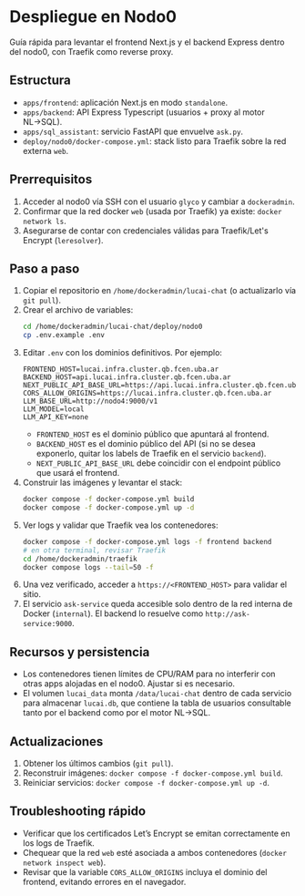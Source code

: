 # Despliegue en Nodo0

Guía rápida para levantar el frontend Next.js y el backend Express dentro del nodo0, con Traefik como reverse proxy.

## Estructura
- `apps/frontend`: aplicación Next.js en modo `standalone`.
- `apps/backend`: API Express Typescript (usuarios + proxy al motor NL→SQL).
- `apps/sql_assistant`: servicio FastAPI que envuelve `ask.py`.
- `deploy/nodo0/docker-compose.yml`: stack listo para Traefik sobre la red externa `web`.

## Prerrequisitos
1. Acceder al nodo0 vía SSH con el usuario `glyco` y cambiar a `dockeradmin`.
2. Confirmar que la red docker `web` (usada por Traefik) ya existe: `docker network ls`.
3. Asegurarse de contar con credenciales válidas para Traefik/Let's Encrypt (`leresolver`).

## Paso a paso
1. Copiar el repositorio en `/home/dockeradmin/lucai-chat` (o actualizarlo vía `git pull`).
2. Crear el archivo de variables:
   ```bash
   cd /home/dockeradmin/lucai-chat/deploy/nodo0
   cp .env.example .env
   ```
3. Editar `.env` con los dominios definitivos. Por ejemplo:
   ```env
   FRONTEND_HOST=lucai.infra.cluster.qb.fcen.uba.ar
   BACKEND_HOST=api.lucai.infra.cluster.qb.fcen.uba.ar
   NEXT_PUBLIC_API_BASE_URL=https://api.lucai.infra.cluster.qb.fcen.uba.ar
   CORS_ALLOW_ORIGINS=https://lucai.infra.cluster.qb.fcen.uba.ar
   LLM_BASE_URL=http://nodo4:9000/v1
   LLM_MODEL=local
   LLM_API_KEY=none
   ```
   - `FRONTEND_HOST` es el dominio público que apuntará al frontend.
   - `BACKEND_HOST` es el dominio público del API (si no se desea exponerlo, quitar los labels de Traefik en el servicio `backend`).
   - `NEXT_PUBLIC_API_BASE_URL` debe coincidir con el endpoint público que usará el frontend.
4. Construir las imágenes y levantar el stack:
   ```bash
   docker compose -f docker-compose.yml build
   docker compose -f docker-compose.yml up -d
   ```
5. Ver logs y validar que Traefik vea los contenedores:
   ```bash
   docker compose -f docker-compose.yml logs -f frontend backend
   # en otra terminal, revisar Traefik
   cd /home/dockeradmin/traefik
   docker compose logs --tail=50 -f
   ```
6. Una vez verificado, acceder a `https://<FRONTEND_HOST>` para validar el sitio.
7. El servicio `ask-service` queda accesible solo dentro de la red interna de Docker (`internal`). El backend lo resuelve como `http://ask-service:9000`.

## Recursos y persistencia
- Los contenedores tienen límites de CPU/RAM para no interferir con otras apps alojadas en el nodo0. Ajustar si es necesario.
- El volumen `lucai_data` monta `/data/lucai-chat` dentro de cada servicio para almacenar `lucai.db`, que contiene la tabla de usuarios consultable tanto por el backend como por el motor NL→SQL.

## Actualizaciones
1. Obtener los últimos cambios (`git pull`).
2. Reconstruir imágenes: `docker compose -f docker-compose.yml build`.
3. Reiniciar servicios: `docker compose -f docker-compose.yml up -d`.

## Troubleshooting rápido
- Verificar que los certificados Let’s Encrypt se emitan correctamente en los logs de Traefik.
- Chequear que la red `web` esté asociada a ambos contenedores (`docker network inspect web`).
- Revisar que la variable `CORS_ALLOW_ORIGINS` incluya el dominio del frontend, evitando errores en el navegador.
